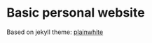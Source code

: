 # Basic personal website 

Based on jekyll theme: [plainwhite](https://github.com/thelehhman/plainwhite-jekyll)






